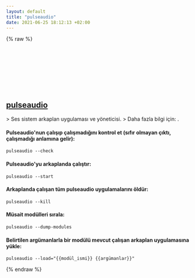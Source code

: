 ```yaml
---
layout: default
title: "pulseaudio"
date: 2021-06-25 18:12:13 +02:00
---
```

{% raw %}
<h2 id="pulseaudio">
  <a href="/tr/linux/pulseaudio.html">pulseaudio</a> <a href="#pulseaudio"><svg class="icon">
    <use href="/assets/images/unicode_sprite.svg#link" />
  </svg></a>
</h2>
> Ses sistem arkaplan uygulaması ve yöneticisi.
> Daha fazla bilgi için: <https://www.freedesktop.org/wiki/Software/PulseAudio/>.

#### Pulseaudio'nun çalışıp çalışmadığını kontrol et (sıfır olmayan çıktı, çalışmadığı anlamına gelir):
```shell
pulseaudio --check
```
#### Pulseaudio'yu arkaplanda çalıştır:
```shell
pulseaudio --start
```
#### Arkaplanda çalışan tüm pulseaudio uygulamalarını öldür:
```shell
pulseaudio --kill
```
#### Müsait modülleri sırala:
```shell
pulseaudio --dump-modules
```
#### Belirtilen argümanlarla bir modülü mevcut çalışan arkaplan uygulamasına yükle:
```shell
pulseaudio --load="{{modül_ismi}} {{argümanlar}}"
```
{% endraw %}